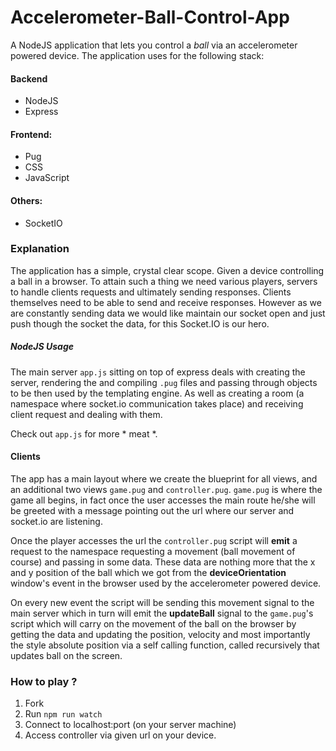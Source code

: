 # **Accelerometer-Ball-Control-App**

A NodeJS application that lets you control a *ball* via an accelerometer powered device. The application uses for the following stack:

#### Backend

* NodeJS
* Express

#### Frontend:

* Pug
* CSS
* JavaScript

#### Others:

* SocketIO

### Explanation

The application has a simple, crystal clear scope. Given a device controlling a ball in a browser. To attain such a thing we need various players, servers to handle clients requests and ultimately sending responses. Clients themselves need to be able to send and receive responses. However as we are constantly sending data we would like maintain our socket open and just push though the socket the data, for this Socket.IO is our hero.

##### NodeJS Usage
The main server ```app.js``` sitting on top of express deals with creating the server, rendering the and compiling ```.pug``` files and passing through objects to be then used by the templating engine. As well as creating a room (a namespace where socket.io communication takes place) and receiving client request and dealing with them.

Check out ```app.js``` for more * meat *.

#### Clients
The app has a main layout where we create the blueprint for all views, and an additional two views ```game.pug``` and ```controller.pug```. ```game.pug``` is where the game all begins, in fact once the user accesses the main route he/she will be greeted with a message pointing out the url where our server and socket.io are listening.

Once the player accesses the url the ```controller.pug``` script will **emit** a request to the namespace requesting a movement (ball movement of course) and passing in some data. These data are nothing more that the x and y position of the ball which we got from the **deviceOrientation** window's event in the browser used by the accelerometer powered device.

On every new event the script will be sending this movement signal to the main server which in turn will emit the **updateBall** signal to the ```game.pug```'s script which will carry on the movement of the ball on the browser by getting the data and updating the position, velocity and most importantly the style absolute position via a self calling function, called recursively that updates ball on the screen.


### How to play ?

1. Fork
2. Run ```npm run watch```
3. Connect to localhost:port (on your server machine)
4. Access controller via given url on your device.
